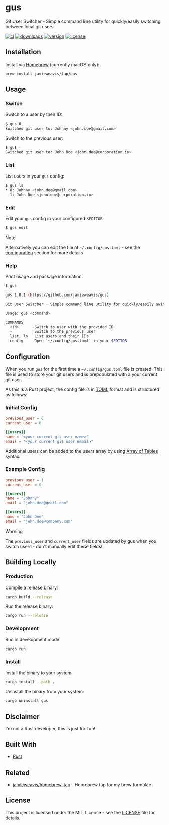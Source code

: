 # gus

Git User Switcher - Simple command line utility for quickly/easily switching between local git users

[![ci](https://github.com/jamieweavis/gus/actions/workflows/ci.yml/badge.svg)](https://github.com/jamieweavis/gus/actions)
[![downloads](https://img.shields.io/github/downloads/jamieweavis/gus/total)](https://github.com/jamieweavis/gus/releases)
[![version](https://img.shields.io/github/v/release/jamieweavis/gus)](https://github.com/jamieweavis/gus/releases)
[![license](https://img.shields.io/badge/license-MIT-blue.svg)](https://github.com/jamieweavis/gus/blob/main/LICENSE)

## Installation

Install via [Homebrew](https://brew.sh) (currently macOS only):

```sh
brew install jamieweavis/tap/gus
```

## Usage

### Switch

Switch to a user by their ID:

```sh
$ gus 0
Switched git user to: Johnny <john.doe@gmail.com>
```

Switch to the previous user:

```sh
$ gus -
Switched git user to: John Doe <john.doe@corporation.io>
```

### List

List users in your `gus` config:

```sh
$ gus ls
* 0: Johnny <john.doe@gmail.com>
  1: John Doe <john.doe@corporation.io>
```

### Edit

Edit your `gus` config in your configured `$EDITOR`:

```sh
$ gus edit
```

> [!NOTE]
> Alternatively you can edit the file at `~/.config/gus.toml` - see the [configuration](#configuration) section for more details

### Help

Print usage and package information:

```sh
$ gus

gus 1.0.1 (https://github.com/jamieweavis/gus)

Git User Switcher - Simple command line utility for quickly/easily switching between local git users

Usage: gus <command>

COMMANDS
  <id>       Switch to user with the provided ID
  -          Switch to the previous user
  list, ls   List users and their IDs
  config     Open `~/.config/gus.toml` in your $EDITOR
```

## Configuration

When you run `gus` for the first time a `~/.config/gus.toml` file is created. This file is used to store your git users and is prepopulated with a your current git user.

As this is a Rust project, the config file is in [TOML](https://toml.io/en/) format and is structured as follows:

### Initial Config

```toml
previous_user = 0
current_user = 0

[[users]]
name = "<your current git user name>"
email = "<your current git user email>"
```

Additional users can be added to the users array by using [Array of Tables](https://toml.io/en/v1.0.0#array-of-tables) syntax:

### Example Config

```toml
previous_user = 1
current_user = 0

[[users]]
name = "Johnny"
email = "john.doe@gmail.com"

[[users]]
name = "John Doe"
email = "john.doe@company.com"
```
> [!WARNING]
> The `previous_user` and `current_user` fields are updated by gus when you switch users - don't manually edit these fields!

## Building Locally

### Production

Compile a release binary:

```sh
cargo build --release
```

Run the release binary:

```sh
cargo run --release
```

### Development

Run in development mode:

```sh
cargo run
```

### Install

Install the binary to your system:

```sh
cargo install --path .
```

Uninstall the binary from your system:

```sh
cargo uninstall gus
```

## Disclaimer

I'm not a Rust developer, this is just for fun!

## Built With

- [Rust](https://github.com/rust-lang/rust)

## Related

- [jamieweavis/homebrew-tap](https://github.com/jamieweavis/homebrew-tap) - Homebrew tap for my brew formulae

## License

This project is licensed under the MIT License - see the [LICENSE](LICENSE) file for details.
